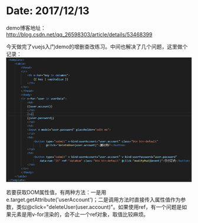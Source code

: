# Date: 2017/12/13

demo博客地址：http://blog.csdn.net/qq_26598303/article/details/53468399

今天做完了vuejs入门demo的增删查改练习。中间也解决了几个问题，这里做个记录：
![图片](http://github.com/ublue1024/dailyBlog/raw/master/blogImg/img121301.png)

若要获取DOM属性值，有两种方法：一是用e.target.getAttribute('userAccount')；二是调用方法时直接传入属性值作为参数，类似@click="deleteUser(user.account)"。如果使用ref，有一个问题是如果元素是用v-for渲染的，会不止一个ref对象，取值比较麻烦。

